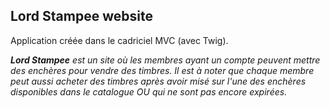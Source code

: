 ## Lord Stampee website

Application créée dans le cadriciel MVC (avec Twig).

***Lord Stampee*** *est un site où les membres ayant un compte peuvent mettre des enchères pour vendre des timbres. Il est à noter que chaque membre peut aussi acheter des timbres après avoir misé sur l'une des enchères disponibles dans le catalogue OU qui ne sont pas encore expirées.*
